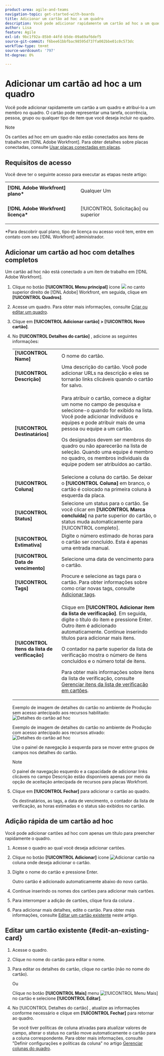 ```yaml
---
product-area: agile-and-teams
navigation-topic: get-started-with-boards
title: Adicionar um cartão ad hoc a um quadro
description: Você pode adicionar rapidamente um cartão ad hoc a um quadro e atribuí-lo a um membro no quadro. O cartão pode representar uma tarefa, ocorrência, pessoa, grupo ou qualquer tipo de item que você deseja incluir no quadro.
author: Lisa
feature: Agile
exl-id: 9bc1f92a-85b0-44fd-b5de-09a69af6def5
source-git-commit: f6bee61bbfbac98595d737fa002bbe01c0c573dc
workflow-type: tm+mt
source-wordcount: '797'
ht-degree: 0%

---
```


# Adicionar um cartão ad hoc a um quadro

Você pode adicionar rapidamente um cartão a um quadro e atribuí-lo a um membro no quadro. O cartão pode representar uma tarefa, ocorrência, pessoa, grupo ou qualquer tipo de item que você deseja incluir no quadro.

>[!NOTE]
>
>Os cartões ad hoc em um quadro não estão conectados aos itens de trabalho em [!DNL Adobe Workfront]. Para obter detalhes sobre placas conectadas, consulte [Usar placas conectadas em placas](/help/quicksilver/agile/get-started-with-boards/connected-cards.md).

## Requisitos de acesso

Você deve ter o seguinte acesso para executar as etapas neste artigo:

<table style="table-layout:auto"> 
 <col> 
 </col> 
 <col> 
 </col> 
 <tbody> 
  <tr> 
   <td role="rowheader"><strong>[!DNL Adobe Workfront] plano*</strong></td> 
   <td> <p>Qualquer Um</p> </td> 
  </tr> 
  <tr> 
   <td role="rowheader"><strong>[!DNL Adobe Workfront] licença*</strong></td> 
   <td> <p>[!UICONTROL Solicitação] ou superior</p> </td> 
  </tr> 
 </tbody> 
</table>

&#42;Para descobrir qual plano, tipo de licença ou acesso você tem, entre em contato com seu [!DNL Workfront] administrador.

## Adicionar um cartão ad hoc com detalhes completos

Um cartão ad hoc não está conectado a um item de trabalho em [!DNL Adobe Workfront].

1. Clique no botão **[!UICONTROL Menu principal]** ícone ![](assets/main-menu-icon.png) no canto superior direito de [!DNL Adobe] Workfront, em seguida, clique em **[!UICONTROL Quadros]**.
1. Acesse um quadro. Para obter mais informações, consulte [Criar ou editar um quadro](../../agile/get-started-with-boards/create-edit-board.md).
1. Clique em **[!UICONTROL Adicionar cartão] > [!UICONTROL Novo cartão]**.
1. No **[!UICONTROL Detalhes do cartão]** , adicione as seguintes informações:

   <table style="table-layout:auto"> 
    <col> 
    <col> 
    <tbody> 
     <tr> 
      <td role="rowheader"><strong>[!UICONTROL Name]</strong> </td> 
      <td>O nome do cartão.</td> 
     </tr> 
     <tr> 
      <td role="rowheader"><strong>[!UICONTROL Descrição]</strong> </td> 
      <td>Uma descrição do cartão. Você pode adicionar URLs na descrição e eles se tornarão links clicáveis quando o cartão for salvo.</td>
     </tr> 
     <tr> 
      <td role="rowheader"><strong>[!UICONTROL Destinatários]</strong> </td> 
      <td> <p>Para atribuir o cartão, comece a digitar um nome no campo de pesquisa e selecione-o quando for exibido na lista. Você pode adicionar indivíduos e equipes e pode atribuir mais de uma pessoa ou equipe a um cartão.</p> <p>Os designados devem ser membros do quadro ou não aparecerão na lista de seleção. Quando uma equipe é membro no quadro, os membros individuais da equipe podem ser atribuídos ao cartão.</p></td>
     </tr> 
     <tr> 
      <td role="rowheader"><strong>[!UICONTROL Coluna]</strong> </td> 
      <td>Selecione a coluna do cartão. Se deixar o <strong>[!UICONTROL Coluna]</strong> em branco, o cartão é colocado na primeira coluna à esquerda da placa.</td>
     </tr>
     <tr> 
      <td role="rowheader"><strong>[!UICONTROL Status]</strong> </td> 
      <td>Selecione um status para o cartão. Se você clicar em <strong>[!UICONTROL Marca concluída]</strong> na parte superior do cartão, o status muda automaticamente para [!UICONTROL completo].</td> 
     </tr>
     <tr> 
      <td role="rowheader"><strong>[!UICONTROL Estimativa]</strong></td> 
      <td>Digite o número estimado de horas para o cartão ser concluído. Esta é apenas uma entrada manual.</td>
     </tr>
     <tr> 
      <td role="rowheader"><strong>[!UICONTROL Data de vencimento]</strong></td> 
      <td>Selecione uma data de vencimento para o cartão. </td>
     </tr>
     <tr> 
      <td role="rowheader"><strong>[!UICONTROL Tags]</strong></td> 
      <td>Procure e selecione as tags para o cartão. Para obter informações sobre como criar novas tags, consulte <a href="../../agile/get-started-with-boards/add-tags.md" class="MCXref xref">Adicionar tags</a>.</td> 
     </tr>  
     <tr> 
      <td role="rowheader"><strong>[!UICONTROL Itens da lista de verificação]</strong> </td> 
      <td> <p>Clique em <strong>[!UICONTROL Adicionar item da lista de verificação]</strong>. Em seguida, digite o título do item e pressione Enter. Outro item é adicionado automaticamente. Continue inserindo títulos para adicionar mais itens.</p> <p>O contador na parte superior da lista de verificação mostra o número de itens concluídos e o número total de itens.</p> <p>Para obter mais informações sobre itens da lista de verificação, consulte <a href="/help/quicksilver/agile/get-started-with-boards/manage-checklist-items.md">Gerenciar itens da lista de verificação em cartões</a>.</p> </td> 
     </tr> 
    </tbody> 
   </table>

   Exemplo de imagem de detalhes do cartão no ambiente de Produção sem acesso antecipado aos recursos habilitado:
   ![Detalhes do cartão ad hoc](assets/boards-edit-ad-hoc-card-071822.png)

   Exemplo de imagem de detalhes do cartão no ambiente de Produção com acesso antecipado aos recursos ativado:
   ![Detalhes do cartão ad hoc](assets/boards-edit-ad-hoc-card-041723.png)

   Use o painel de navegação à esquerda para se mover entre grupos de campos nos detalhes do cartão.

   >[!NOTE]
   >
   >O painel de navegação esquerdo e a capacidade de adicionar links clicáveis no campo Descrição estão disponíveis apenas por meio da opção de aceitação antecipada de recursos para placas Workfront.

1. Clique em **[!UICONTROL Fechar]** para adicionar o cartão ao quadro.

   Os destinatários, as tags, a data de vencimento, o contador da lista de verificação, as horas estimadas e o status são exibidos no cartão.

## Adição rápida de um cartão ad hoc

Você pode adicionar cartões ad hoc com apenas um título para preencher rapidamente o quadro.

1. Acesse o quadro ao qual você deseja adicionar cartões.
1. Clique no botão **[!UICONTROL Adicionar]** ícone ![Adicionar cartão](assets/addicon-spectrum.png) na coluna onde deseja adicionar o cartão.
1. Digite o nome do cartão e pressione Enter.

   Outro cartão é adicionado automaticamente abaixo do novo cartão.

1. Continue inserindo os nomes dos cartões para adicionar mais cartões.
1. Para interromper a adição de cartões, clique fora da coluna .
1. Para adicionar mais detalhes, edite o cartão. Para obter mais informações, consulte [Editar um cartão existente](#edit-an-existing-card) neste artigo.

## Editar um cartão existente {#edit-an-existing-card}

1. Acesse o quadro.
1. Clique no nome do cartão para editar o nome.
1. Para editar os detalhes do cartão, clique no cartão (não no nome do cartão).

   Ou

   Clique no botão **[!UICONTROL Mais]** menu ![[!UICONTROL Menu Mais]](assets/more-icon-spectrum.png) no cartão e selecione **[!UICONTROL Editar]**.

1. No [!UICONTROL Detalhes do cartão] , atualize as informações conforme necessário e clique em **[!UICONTROL Fechar]** para retornar ao quadro.

   Se você tiver políticas de coluna ativadas para atualizar valores de campo, alterar o status no cartão move automaticamente o cartão para a coluna correspondente. Para obter mais informações, consulte &quot;Definir configurações e políticas da coluna&quot; no artigo [Gerenciar colunas do quadro](/help/quicksilver/agile/get-started-with-boards/manage-board-columns.md).
